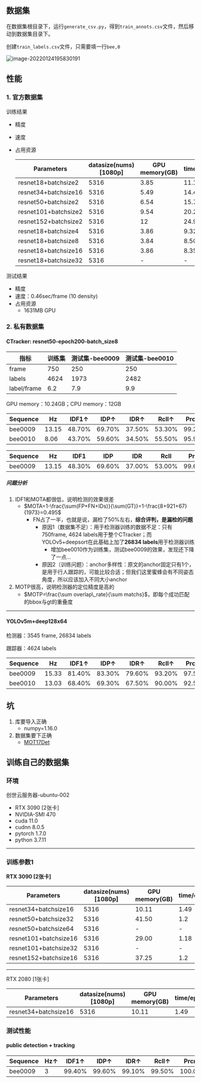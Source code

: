## 数据集

在数据集根目录下，运行`generate_csv.py`，得到`train_annots.csv`文件，然后移动到数据集目录下。

创建`train_labels.csv`文件，只需要填一行`bee,0`

![image-20220124195830191](C:/Users/Admistr/AppData/Roaming/Typora/typora-user-images/image-20220124195830191.png)

## 性能

### 1. 官方数据集

训练结果

- 精度

- 速度

- 占用资源

  | Parameters           | datasize(nums) [1080p] | GPU memory(GB) | time/epoch(min) |
  | -------------------- | ---------------------- | -------------- | --------------- |
  | resnet18+batchsize2  | 5316                   | 3.85           | 11.15           |
  | resnet34+batchsize16 | 5316                   | 5.49           | 14.41           |
  | resnet50+batchsize2  | 5316                   | 6.54           | 15.78           |
  | resnet101+batchsize2 | 5316                   | 9.54           | 20.21           |
  | resnet152+batchsize2 | 5316                   | 12             | 24.94           |
  | resnet18+batchsize4  | 5316                   | 3.86           | 9.32            |
  | resnet18+batchsize8  | 5316                   | 3.84           | 8.50            |
  | resnet18+batchsize16 | 5316                   | 3.86           | 8.35            |
  | resnet18+batchsize32 | 5316                   | -              | -               |

  

测试结果

- 精度
- 速度：0.46sec/frame (10 density)
- 占用资源
  - 1631MB GPU

### 2. 私有数据集

#### CTracker: resnet50-epoch200-batch_size8

| 指标        | 训练集 | 测试集-bee0009 | 测试集-bee0010 |
| ----------- | ------ | -------------- | -------------- |
| frame       | 750    | 250            | 250            |
| labels      | 4624   | 1973           | 2482           |
| label/frame | 6.2    | 7.9            | 9.9            |

GPU memory：10.24GB；CPU memory：12GB


| Sequence | Hz    | IDF1$\uparrow$ | IDP$\uparrow$ | IDR$\uparrow$ | Rcll$\uparrow$ | Prcn$\uparrow$ | GT   | MT$\uparrow$ | PT   | ML   | FP$\downarrow$ | FN$\downarrow$ | IDs$\downarrow$ | FM$\downarrow$ | MOTA$\uparrow$ | MOTP$\uparrow$ | IDt  | IDa  | IDm  |
| -------- | ----- | -------------- | ------------- | ------------- | -------------- | -------------- | ---- | ------------ | ---- | ---- | -------------- | -------------- | --------------- | -------------- | -------------- | -------------- | ---- | ---- | ---- |
| bee0009  | 13.15 | 48.70%         | 69.70%        | 37.50%        | 53.30%         | 99.20%         | 19   | 9            | 7    | 3    | 8              | 921            | 67              | 66             | 49.50%         | 83.20%         | 2    | 64   | 0    |
| bee0010  | 8.06  | 43.70%         | 59.60%        | 34.50%        | 55.50%         | 95.90%         | 34   | 9            | 20   | 5    | 59             | 1105           | 108             | 106            | 48.80%         | 78.70%         | 4    | 103  | 2    |

| Sequence | Hz    | IDF1   | IDP    | IDR    | Rcll   | Prcn   | GT   | MT   | PT   | ML   | FP   | FN   | IDs  | FM   | MOTA   | MOTP   | IDt  | IDa  | IDm  |
| -------- | ----- | ------ | ------ | ------ | ------ | ------ | ---- | ---- | ---- | ---- | ---- | ---- | ---- | ---- | ------ | ------ | ---- | ---- | ---- |
| bee0009  | 13.15 | 48.30% | 69.60% | 37.00% | 53.00% | 99.60% | 19   | 9    | 7    | 3    | 4    | 928  | 71   | 66   | 49.20% | 83.20% | 2    | 69   | 0    |

##### 问题分析

1. IDF1和MOTA都很低，说明检测的效果很差
   - $MOTA=1-\frac{\sum(FP+FN+IDs)}{\sum(GT)}=1-\frac{8+921+67}{1973}=0.495$
     - FN占了一半，也就是说，漏检了50%左右，**综合评判，是漏检的问题**
       - 原因1（数据集不足）：用于检测器训练的数据不足：只有750frame, 4624 labels用于整个CTracker；而YOLOv5+deepsort在此基础上加了**26834 labels**用于检测器训练
         - 增加bee0010作为训练集，测试bee0009的效果，发现还下降了一点...
       - 原因2（训练问题）：anchor多样性：原文的anchor固定只有1个，是用于行人跟踪的，可能比较合适；但我们这里蜜蜂会有不同姿态角度，所以应该加入不同大小anchor
2. MOTP很高，说明检测器的定位精度是高的
   - $MOTP=\frac{\sum overlap\_rate}{\sum matchs}$，即每个成功匹配的bbox与gt的重叠度



---

#### YOLOv5m+deep128x64

检测器：3545 frame, 26834 labels

跟踪器：4624 labels

| Sequence | Hz | IDF1$\uparrow$ | IDP$\uparrow$ | IDR$\uparrow$ | Rcll$\uparrow$ | Prcn$\uparrow$ | GT   | MT$\uparrow$ | PT   | ML   | FP$\downarrow$ | FN$\downarrow$ | IDs$\downarrow$ | FM$\downarrow$ | MOTA$\uparrow$ | MOTP$\uparrow$ | IDt  | IDa  | IDm  |
| ------- | ------ | ------ | ------ | ---- | ---- | ---- | ---- | ---- | ---- | ---- | ---- | ------ | ------ | ---- | ---- | ---- | ---- | ---- | ---- |
|bee0009 |15.33 |81.40% |83.30% |79.60% |93.20% |97.50% |19 |10 |3 |6 |47 |134 |15 |16 |90.10% |80.90% |14 |2 |4 |
|bee0010 |13.03 |68.40% |69.30% |67.50% |90.00% |92.50% |34 |15 |11 |8 |182 |247 |44 |20 |80.90% |80.10% |33 |8 |10 |




## 坑

1. 库要导入正确
   - numpy=1.16.0
2. 数据集要下正确
   - [MOT17Det](https://motchallenge.net/data/MOT17Det/)



## 训练自己的数据集

### 环境

创世云服务器-ubuntu-002

- RTX 3090 [2张卡]
- NVIDIA-SMI 470
- cuda 11.0
- cudnn 8.0.5
- pytorch 1.7.0
- python 3.7.11

---



### 训练参数1

**RTX 3090 [2张卡]**

| Parameters            | datasize(nums) [1080p] | GPU memory(GB) | time/epoch(min) |
| --------------------- | ---------------------- | -------------- | --------------- |
| resnet34+batchsize16  | 5316                   | 10.11          | 1.49            |
| resnet50+batchsize32  | 5316                   | 41.50          | 1.2             |
| resnet50+batchsize64  | 5316                   | -              | -               |
| resnet101+batchsize16 | 5316                   | 29.00          | 1.18            |
| resnet101+batchsize32 | 5316                   | -              | -               |
| resnet152+batchsize16 | 5316                   | 37.25          | 1.2             |

---

RTX 2080 [1张卡]

| Parameters           | datasize(nums) [1080p] | GPU memory(GB) | time/epoch(min) |
| -------------------- | ---------------------- | -------------- | --------------- |
| resnet34+batchsize16 | 5316                   | 10.11          | 1.49            |



### 测试性能

#### public detection + tracking

| Sequence | Hz$\uparrow$ | IDF1$\uparrow$ | IDP$\uparrow$ | IDR$\uparrow$ | Rcll$\uparrow$ | Prcn$\uparrow$ | GT   | MT$\uparrow$ | PT   | ML   | FP$\downarrow$ | FN$\downarrow$ | IDs$\downarrow$ | FM$\downarrow$ | MOTA$\uparrow$ | MOTP$\uparrow$ | IDt  | IDa  | IDm  |
| -------- | ------------ | -------------- | ------------- | ------------- | -------------- | -------------- | ---- | ------------ | ---- | ---- | -------------- | -------------- | --------------- | -------------- | -------------- | -------------- | ---- | ---- | ---- |
| bee0009  | 3            | 99.40%         | 99.60%        | 99.10%        | 99.50%         | 100.00%        | 19   | 18           | 0    | 1    | 0              | 10             | 3               | 1              | 99.30%         | 100.00%        | 3    | 0    | 0    |
